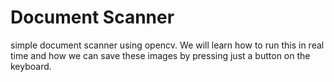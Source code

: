 # Document Scanner
simple document scanner using opencv. We will  learn how to run this in real time and how we can save these images by pressing just a button on the keyboard. 





